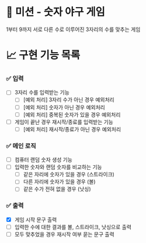 # 🚀 미션 - 숫자 야구 게임

1부터 9까지 서로 다른 수로 이루어진 3자리의 수를 맞추는 게임

# 📈 구현 기능 목록

### ✅ 입력
- [ ] 3자리 수를 입력받는 기능
    - [ ] [예외 처리] 3자리 수가 아닌 경우 예외처리
    - [ ] [예외 처리] 숫자가 아닌 경우 예외처리
    - [ ] [예외 처리] 중복된 숫자가 있을 경우 예외처리
- [ ] 게임이 끝난 경우 재시작/종료를 입력받는 기능
	- [ ] [예외 처리] 재시작/종료가 아닌 경우 예외처리

### ✅ 메인 로직
- [ ] 컴퓨터 랜덤 숫자 생성 기능
- [ ] 입력한 숫자와 랜덤 숫자를 비교하는 기능
    - [ ] 같은 자리에 숫자가 있을 경우 (스트라이크)
    - [ ] 다른 자리에 숫자가 있을 경우 (볼)
    - [ ] 같은 수가 전혀 없을 경우 (낫싱)

### ✅ 출력
- [X] 게임 시작 문구 출력
- [ ] 입력한 수에 대한 결과를 볼, 스트라이크, 낫싱으로 출력
- [ ] 모두 맞추었을 경우 재시작 여부 묻는 문구 출력